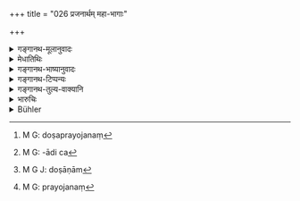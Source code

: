 +++
title = "026 प्रजनार्थम् महा-भागाः"

+++

<details><summary>गङ्गानथ-मूलानुवादः</summary>

There is no difference whatever between the goddess of fortune and the women who secure many blessings for the sake of bearing children, who are worthy of worship and who form the glory of their household—(26)
</details>

<details><summary>मेधातिथिः</summary>

शक्यप्रतिविधानत्वाद् दोषाणां **पूजार्हाः** । यद् एतद् दोषप्रपञ्चनं[^७८] तन् नावज्ञानार्थं परिवर्जनार्थं वाभिशस्तपतितादिवत्[^७९] । किं तर्हि, रक्षार्थं दोषेभ्यः[^८०] । न हि भिक्षुकाः सन्तीति स्थाली नाधिश्रियते । न च मृगाः सन्तीति यवा नोप्यन्त इति । **प्रजनं**[^८१] गर्भग्रहणात् प्रभृत्य् अपत्यपरिपोषणपर्यन्तो व्यापारो ऽभिप्रेतः । तथा च वक्ष्यति "उत्पादनम् अपत्यस्य जातस्य परिपालनम्" (म्ध् ९.२७) इति । **गृहे दीप्तय** इव । न हि गृहे सेवा स्त्रीभिर् विना काचिद् अस्तीति सुप्रसिद्धम् एतत् । सत्य् अपि **श्री**विभवे भार्यायाम् असत्यां सुहृत्स्वजनादिष्व् आगतेषु न गृहस्थाः प्रतिपुरुषं भोजनादिभिर् आवर्जयितुं समर्थाः । यथा दरिद्रे न भवति शक्तिर् अतः **स्त्रियाः श्रियश् च न विशेषो गृहेष्व्** इति ॥ ९.२६ ॥


[^८१]:
     M G: prayojanaṃ


[^८०]:
     M G J: doṣāṇām


[^७९]:
     M G: -ādi ca


[^७८]:
     M G: doṣaprayojanaṃ
</details>

<details><summary>गङ्गानथ-भाष्यानुवादः</summary>

*Question*.—“In what way is the duty towards children conducive to
happiness, since children are dependent upon the man himself, and women, being beset with many defects, deserve to be abandoned? And who is there who would be willing to maintain all these in his house?”

It is with a view to set aside such notions that we have the present verse.

In as much as the defects of women are capable of rectification, they are ‘*worthy of worship*’. When the above-mentioned verses dilated upon the defects of women, it was not with a view to discredit them, or to make people avoid them; it was done with this view that they may be guarded against evil. Simply because there are beggars, people do not give up cooking their food; or because there are deer to graze them, people do not desist from sowing seeds.

‘*Bearing children*’—stands for the whole series of acts beginning with conception and ending with fostering and bringing them up: as is going to be said below (27)—‘Begetting of children and nourishing of those that are born’.

They are like effulgence in their home. It is well-known that there is no comfort at home, in the absence of the wife. Even when there is plenty of wealth, if the wife is absent, the household is not able to attend to the feeding and other needs of friends and relatives that may happen to come in as guests. In fact, they are as powerless as poor men.

For this reason there is no difference between the Goddess of Fortune and women in their homes.—(26)
</details>

<details><summary>गङ्गानथ-टिप्पन्यः</summary>

This verse is quoted in *Vivādaratnākara* (p. 416);—in *Madanapārijāta* (p. 190);—and in *Nṛsiṃhaprasāda* (Saṃskāra, 66b).
</details>

<details><summary>गङ्गानथ-तुल्य-वाक्यानि</summary>

**(verses 9.26-27)  
**

*Mahābhārata* (13.40.11).—‘One who desires his own prosperity should
always honour women; O Bhārata, when the woman is loved and also held in restraint, she becomes the Goddess of Prosperity herself.’
</details>

<details><summary>भारुचिः</summary>

एषो ऽस्याभिप्रायः- सर्वदोषावस्कन्नानाम् अपि हि स्त्रीणां प्रजननायोगान् महाप्रयोजनत्वे सत्य् अयुक्तस् तासां परित्यागः प्रायश्चित्तप्रत्याहरणीयत्वात् । तथा च वक्ष्यति संयतां वासयेद् गृहे, "यत् पुंसः परदारेषु तच् चैनं चारयेद् व्रतम्" इति वचनात् । न चाकस्मात् स्तुतिः प्रवर्तत इति कृत्वावश्यम् एतद् अभ्युपगन्तव्यम् ॥ ९.२६ ॥

_यतश् च ।_
</details>

<details><summary>Bühler</summary>

026	Between wives (striyah) who (are destined) to bear children, who secure many blessings, who are worthy of worship and irradiate (their) dwellings, and between the goddesses of fortune (sriyah, who reside) in the houses (of men), there is no difference whatsoever.
</details>
